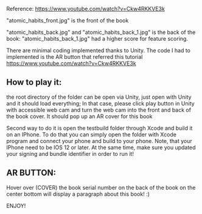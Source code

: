 Reference:
https://www.youtube.com/watch?v=Ckw4RKKVE3k



"atomic_habits_front.jpg" is the front of the book

"atomic_habits_back.jpg" and "atomic_habits_back_1.jpg" is the back of the book:
"atomic_habits_back_1.jpg" had a higher score for feature scoring.


There are minimal coding implemented thanks to Unity. The code I had to implemented is the AR button that referred this tutorial https://www.youtube.com/watch?v=Ckw4RKKVE3k

## How to play it:

the root directory of the folder can be open via Unity, just open with Unity and it should load everything; In that case, please click play button in Unity with accessible web cam and turn the web cam into the front and back of the book cover. It should pop up an AR cover for this book

Second way to do it is open the testbuild folder through Xcode and build it on an IPhone. To do that you can simply open the folder with Xcode program and connect your phone and build to your phone. Note, that your IPhone need to be IOS 12 or later.
At the same time, make sure you updated your signing and bundle identifier in order to run it!


## AR BUTTON:
Hover over (COVER) the book serial number on the back of the book on the center bottom will display a paragraph about this book! :)

ENJOY!
